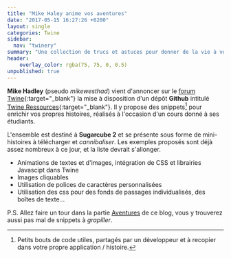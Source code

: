 ```yaml
---
title: "Mike Haley anime vos aventures"
date: "2017-05-15 16:27:26 +0200"
layout: single
categories: Twine
sidebar:
  nav: "twinery"
summary: "Une collection de trucs et astuces pour donner de la vie à vos histoires sous Twine."
header:
    overlay_color: rgba(75, 75, 0, 0.5)
unpublished: true
---
```


**Mike Hadley** (pseudo *mikewesthad*) vient d'annoncer sur le [forum Twine](http://twinery.org/forum/){:target="_blank"} la mise à disposition d'un dépôt **Github** intitulé [Twine Ressources](https://github.com/mikewesthad/twine-resources){:target="_blank"}. Il y propose des snippets[^snippets] pour enrichir vos propres histoires, réalisés à l'occasion d'un cours donné à ses étudiants.

L'ensemble est destiné à **Sugarcube 2** et se présente sous forme de mini-histoires à télécharger et *cannibaliser*. Les exemples proposés sont déjà assez nombreux à ce jour, et la liste devrait s'allonger.

* Animations de textes et d'images, intégration de CSS et librairies Javascipt dans Twine
* Images cliquables
* Utilisation de polices de caractères personnalisées
* Utilisation des css pour des fonds de passages individualisés, des boîtes de texte...

P.S. Allez faire un tour dans la partie [Aventures](/aventures) de ce blog, vous y trouverez aussi pas mal de snippets à *grapiller*.

[^snippets]: Petits bouts de code utiles, partagés par un développeur et à recopier dans votre propre application / histoire.
